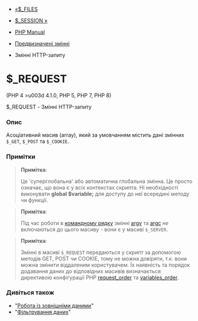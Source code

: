 - [«$\_FILES](reserved.variables.files.md)
- [$\_SESSION »](reserved.variables.session.md)

- [PHP Manual](index.md)
- [Предвизначені змінні](reserved.variables.md)
- Змінні HTTP-запиту

# $\_REQUEST

(PHP 4 \>u003d 4.1.0, PHP 5, PHP 7, PHP 8)

$\_REQUEST - Змінні HTTP-запиту

### Опис

Асоціативний масив (array), який за умовчанням містить дані
змінних `$_GET`, `$_POST` та `$_COOKIE`.

### Примітки

> **Примітка**:
>
> Це 'суперглобальна' або автоматична глобальна змінна. Це
> просто означає, що вона є у всіх контекстах скрипта. Ні
> необхідності виконувати **global $variable;** для доступу до неї всередині
> методу чи функції.

> **Примітка**:
>
> Під час роботи в [командному рядку](features.commandline.md) змінні
> [argv](reserved.variables.argv.md) та
> [argc](reserved.variables.argc.md) *не* включаються до цього масиву -
> вони є у масиві `$_SERVER`.

> **Примітка**:
>
> Змінні в масиві `$_REQUEST` передаються у скрипт за допомогою
> методів GET, POST чи COOKIE, тому не можна довіряти, т.к. вони
> можна змінити віддаленим користувачем. Їх наявність та порядок
> додавання даних до відповідних масивів визначається директивою
> конфігурації PHP [request_order](ini.core.md#ini.request-order) та
> [variables_order](ini.core.md#ini.variables-order).

### Дивіться також

- "[Робота із зовнішніми даними](language.variables.external.md)"
- "[Фільтрування даних](book.filter.md)"
